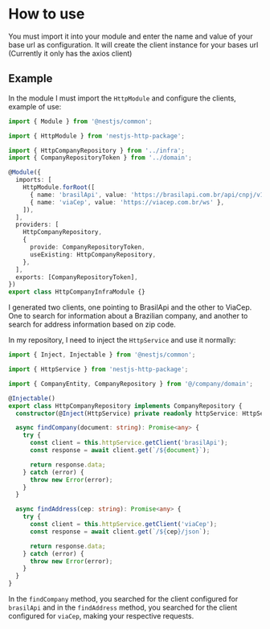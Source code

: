 # How to use

You must import it into your module and enter the name and value of your base url as configuration. It will create the client instance for your bases url (Currently it only has the axios client)

## Example

In the module I must import the `HttpModule` and configure the clients, example of use:

```ts
import { Module } from '@nestjs/common';

import { HttpModule } from 'nestjs-http-package';

import { HttpCompanyRepository } from '../infra';
import { CompanyRepositoryToken } from '../domain';

@Module({
  imports: [
    HttpModule.forRoot([
      { name: 'brasilApi', value: 'https://brasilapi.com.br/api/cnpj/v1' },
      { name: 'viaCep', value: 'https://viacep.com.br/ws' },
    ]),
  ],
  providers: [
    HttpCompanyRepository,
    {
      provide: CompanyRepositoryToken,
      useExisting: HttpCompanyRepository,
    },
  ],
  exports: [CompanyRepositoryToken],
})
export class HttpCompanyInfraModule {}
```

I generated two clients, one pointing to BrasilApi and the other to ViaCep. One to search for information about a Brazilian company, and another to search for address information based on zip code.

In my repository, I need to inject the `HttpService` and use it normally:

```ts
import { Inject, Injectable } from '@nestjs/common';

import { HttpService } from 'nestjs-http-package';

import { CompanyEntity, CompanyRepository } from '@/company/domain';

@Injectable()
export class HttpCompanyRepository implements CompanyRepository {
  constructor(@Inject(HttpService) private readonly httpService: HttpService) {}

  async findCompany(document: string): Promise<any> {
    try {
      const client = this.httpService.getClient('brasilApi');
      const response = await client.get(`/${document}`);

      return response.data;
    } catch (error) {
      throw new Error(error);
    }
  }

  async findAddress(cep: string): Promise<any> {
    try {
      const client = this.httpService.getClient('viaCep');
      const response = await client.get(`/${cep}/json`);

      return response.data;
    } catch (error) {
      throw new Error(error);
    }
  }
}
```

In the `findCompany` method, you searched for the client configured for `brasilApi` and in the `findAddress` method, you searched for the client configured for `viaCep`, making your respective requests.
